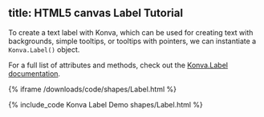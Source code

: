 title: HTML5 canvas Label Tutorial
---

To create a text label with Konva, which can be used for creating text with backgrounds, simple tooltips, or tooltips with pointers, we can instantiate a `Konva.Label()` object.

For a full list of attributes and methods, check out the [Konva.Label documentation](https://konvajs.github.io/api/Konva.Label.html).

{% iframe /downloads/code/shapes/Label.html %}

{% include_code Konva Label Demo shapes/Label.html %}